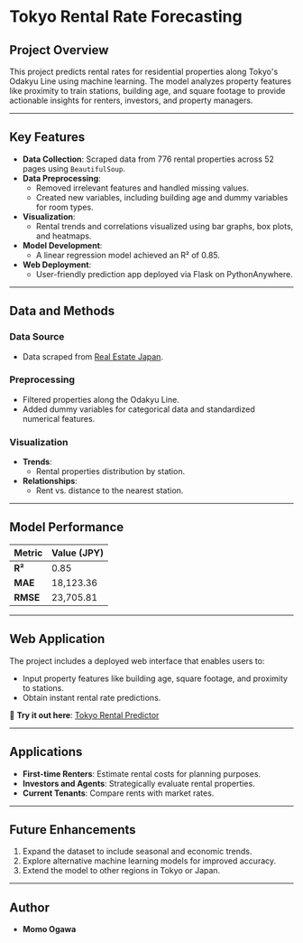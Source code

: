 # Tokyo Rental Rate Forecasting

## Project Overview
This project predicts rental rates for residential properties along Tokyo's Odakyu Line using machine learning. The model analyzes property features like proximity to train stations, building age, and square footage to provide actionable insights for renters, investors, and property managers.

---

## Key Features
- **Data Collection**: Scraped data from 776 rental properties across 52 pages using `BeautifulSoup`.
- **Data Preprocessing**:
  - Removed irrelevant features and handled missing values.
  - Created new variables, including building age and dummy variables for room types.
- **Visualization**:
  - Rental trends and correlations visualized using bar graphs, box plots, and heatmaps.
- **Model Development**:
  - A linear regression model achieved an R² of 0.85.
- **Web Deployment**:
  - User-friendly prediction app deployed via Flask on PythonAnywhere.

---

## Data and Methods

### Data Source
- Data scraped from [Real Estate Japan](https://realestate.co.jp/en/rent).

### Preprocessing
- Filtered properties along the Odakyu Line.
- Added dummy variables for categorical data and standardized numerical features.

### Visualization
- **Trends**:
  - Rental properties distribution by station.
- **Relationships**:
  - Rent vs. distance to the nearest station.

---

## Model Performance
| Metric       | Value (JPY) |
|--------------|-------------|
| **R²**       | 0.85        |
| **MAE**      | 18,123.36   |
| **RMSE**     | 23,705.81   |

---

## Web Application
The project includes a deployed web interface that enables users to:
- Input property features like building age, square footage, and proximity to stations.
- Obtain instant rental rate predictions.

🔗 **Try it out here**: [Tokyo Rental Predictor](https://coco2525.pythonanywhere.com/regression)

---

## Applications
- **First-time Renters**: Estimate rental costs for planning purposes.
- **Investors and Agents**: Strategically evaluate rental properties.
- **Current Tenants**: Compare rents with market rates.

---

## Future Enhancements
1. Expand the dataset to include seasonal and economic trends.
2. Explore alternative machine learning models for improved accuracy.
3. Extend the model to other regions in Tokyo or Japan.

---

## Author
- **Momo Ogawa**  
